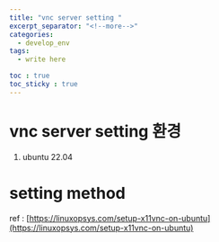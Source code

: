 ```yaml
---
title: "vnc server setting "
excerpt_separator: "<!--more-->"
categories:
  - develop_env
tags:
  - write here

toc : true
toc_sticky : true
---
```


# vnc server setting 환경
1. ubuntu 22.04

# setting method


ref : [https://linuxopsys.com/setup-x11vnc-on-ubuntu](https://linuxopsys.com/setup-x11vnc-on-ubuntu)    
